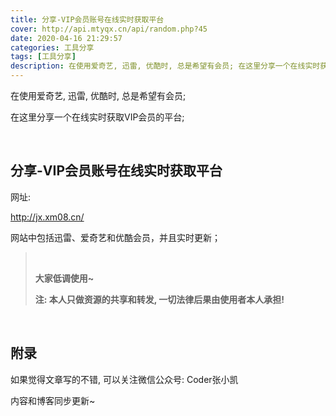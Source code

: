 ```yaml
---
title: 分享-VIP会员账号在线实时获取平台
cover: http://api.mtyqx.cn/api/random.php?45
date: 2020-04-16 21:29:57
categories: 工具分享
tags: [工具分享]
description: 在使用爱奇艺, 迅雷, 优酷时, 总是希望有会员; 在这里分享一个在线实时获取VIP会员的平台
---
```


在使用爱奇艺, 迅雷, 优酷时, 总是希望有会员;

在这里分享一个在线实时获取VIP会员的平台;

<br/>

<!--more-->

## 分享-VIP会员账号在线实时获取平台

网址:

http://jx.xm08.cn/

网站中包括迅雷、爱奇艺和优酷会员，并且实时更新；

><br/>
>
>**大家低调使用~**
>
>**注: 本人只做资源的共享和转发, 一切法律后果由使用者本人承担!**

<br/>

## 附录

如果觉得文章写的不错, 可以关注微信公众号: Coder张小凯

内容和博客同步更新~

<br/>